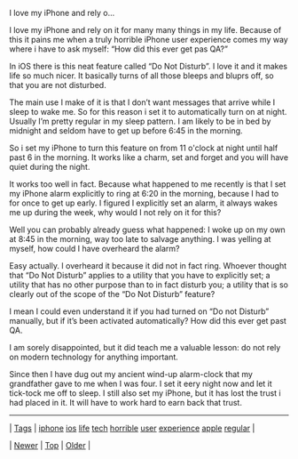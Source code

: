<!--
title: I love my iPhone and rely on it for many many things in my life. Because of this it pains me when a truly horrible iPhone user experience comes my way where i have to ask myself
date: 2020-06-28T15:27:00.190Z
tags: iphone, ios, life, tech, horrible, user, experience, apple, regular
-->


I love my iPhone and rely o...

<p>I love my iPhone and rely on it for many many things in my life. Because of this it pains me when a truly horrible iPhone user experience comes my way where i have to ask myself: &ldquo;How did this ever get pas QA?&rdquo;</p>

<p>In iOS there is this neat feature called &ldquo;Do Not Disturb&rdquo;. I love it and it makes life so much nicer. It basically turns of all those bleeps and bluprs off, so that you are not disturbed.</p>

<p>The main use I make of it is that I don&rsquo;t want messages that arrive while I sleep to wake me. So for this reason i set it to automatically turn on at night. Usually I&rsquo;m pretty regular in my sleep pattern. I am likely to be in bed by midnight and seldom have to get up before 6:45 in the morning.</p>

<p>So i set my iPhone to turn this feature on from 11 o'clock at night until half past 6 in the morning. It works like a charm, set and forget and you will have quiet during the night.</p>

<p>It works too well in fact. Because what happened to me recently is that I set my iPhone alarm explicitly to ring at 6:20 in the morning, because I had to for once to get up early. I figured I explicitly set an alarm, it always wakes me up during the week, why would I not rely on it for this?</p>

<p>Well you can probably already guess what happened: I woke up on my own at 8:45 in the morning, way too late to salvage anything. I was yelling at myself, how could I have overheard the alarm?</p>

<p>Easy actually. I overheard it because it did not in fact ring. Whoever thought that &ldquo;Do Not Disturb&rdquo; applies to a utility that you have to explicitly set; a utility that has no other purpose than to in fact disturb you; a utility that is so clearly out of the scope of the &ldquo;Do Not Disturb&rdquo; feature?</p>

<p>I mean I could even understand it if you had turned on &ldquo;Do not Disturb&rdquo; manually, but if it&rsquo;s been activated automatically? How did this ever get past QA.</p>

<p>I am sorely disappointed, but it did teach me a valuable lesson: do not rely on modern technology for anything important.</p>

<p>Since then I have dug out my ancient wind-up alarm-clock that my grandfather gave to me when I was four. I set it eery night now and let it tick-tock me off to sleep. I still also set my iPhone, but it has lost the trust i had placed in it. It will have to work hard to earn back that trust.</p>

<!--BOTTOM-POST-NAVIGATION-->
---

| [Tags](tags.md) | [iphone](tag-iphone.md) [ios](tag-ios.md) [life](tag-life.md) [tech](tag-tech.md) [horrible](tag-horrible.md) [user](tag-user.md) [experience](tag-experience.md) [apple](tag-apple.md) [regular](tag-regular.md) |

| [Newer](67596220887.md) | [Top](index.md) | [Older](67668171588.md) |